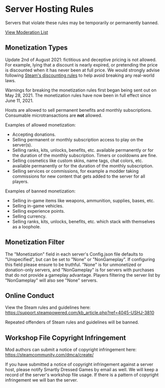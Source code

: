 # Server Hosting Rules

Servers that violate these rules may be temporarily or permanently banned.

[View Moderation List](https://smartlydressedgames.com/UnturnedHostBans/index.html)

## Monetization Types

Update 2nd of August 2021: fictitious and deceptive pricing is not allowed. For example, lying that a discount is nearly expired, or pretending the price is discounted when it has never been at full price. We would strongly advise following [Steam's discounting rules](https://partner.steamgames.com/doc/marketing/discounts) to help avoid breaking any real-world laws.

Warnings for breaking the monetization rules first began being sent out on May 28, 2021. The monetization rules have now been in full effect since June 11, 2021.

Hosts are allowed to sell permanent benefits and monthly subscriptions. Consumable microtransactions are **not** allowed.

Examples of allowed monetization:
- Accepting donations.
- Selling permanent or monthly subscription access to play on the server(s).
- Selling ranks, kits, unlocks, benefits, etc. available permanently or for the duration of the monthly subscription. Timers or cooldowns are fine.
- Selling cosmetics like custom skins, name tags, chat colors, etc. available permanently or for the duration of the monthly subscription.
- Selling services or commissions, for example a modder taking commissions for new content that gets added to the server for all players.

Examples of banned monetization:
- Selling in-game items like weapons, ammunition, supplies, bases, etc.
- Selling in-game vehicles.
- Selling experience points.
- Selling currency.
- Selling ranks, kits, unlocks, benefits, etc. which stack with themselves as a loophole.

## Monetization Filter

The "Monetization" field in each server's Config.json file defaults to "Unspecified", but can be set to "None" or "NonGameplay". If configuring this field please ensure to be truthful. "None" is for unmonetized or donation-only servers, and "NonGameplay" is for servers with purchases that do not provide a gameplay advantage. Players filtering the server list by "NonGameplay" will also see "None" servers.

## Online Conduct

View the Steam rules and guidelines here: https://support.steampowered.com/kb_article.php?ref=4045-USHJ-3810

Repeated offenders of Steam rules and guidelines will be banned.

## Workshop File Copyright Infringement

Mod authors can submit a notice of copyright infringement here: https://steamcommunity.com/dmca/create/

If you have submitted a notice of copyright infringement against a server host, please notify Smartly Dressed Games by email as well. We will keep a record of the server's workshop file usage. If there is a pattern of copyright infringement we will ban the server.
